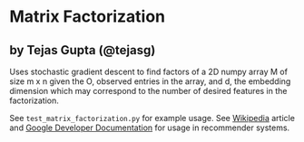# Matrix Factorization
## by Tejas Gupta (@tejasg)

Uses stochastic gradient descent to find factors of a 2D numpy array M of size m x n given the O, observed entries in the array, and d, the embedding dimension which may correspond to the number of desired features in the factorization.

See `test_matrix_factorization.py` for example usage. See [Wikipedia](https://en.wikipedia.org/wiki/Matrix_factorization_(recommender_systems)) article and [Google Developer Documentation](https://developers.google.com/machine-learning/recommendation/collaborative/matrix) for usage in  recommender systems. 
